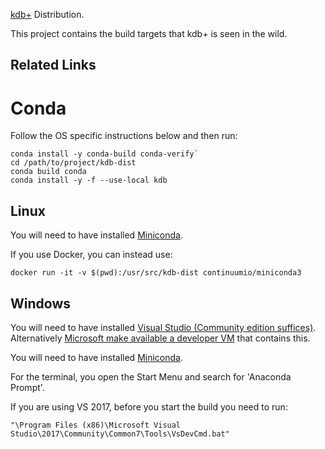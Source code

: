 [kdb+](https://kx.com) Distribution.

This project contains the build targets that kdb+ is seen in the wild.

## Related Links

# Conda

Follow the OS specific instructions below and then run:

    conda install -y conda-build conda-verify`
    cd /path/to/project/kdb-dist
    conda build conda
    conda install -y -f --use-local kdb

## Linux

You will need to have installed [Miniconda](https://conda.io/miniconda.html).

If you use Docker, you can instead use:

    docker run -it -v $(pwd):/usr/src/kdb-dist continuumio/miniconda3

## Windows

You will need to have installed [Visual Studio (Community edition suffices)](https://visualstudio.microsoft.com/vs/).  Alternatively [Microsoft make available a developer VM](https://developer.microsoft.com/en-us/windows/downloads/virtual-machines) that contains this.

You will need to have installed [Miniconda](https://conda.io/miniconda.html).

For the terminal, you open the Start Menu and search for 'Anaconda Prompt'.

If you are using VS 2017, before you start the build you need to run:

    "\Program Files (x86)\Microsoft Visual Studio\2017\Community\Common7\Tools\VsDevCmd.bat"

